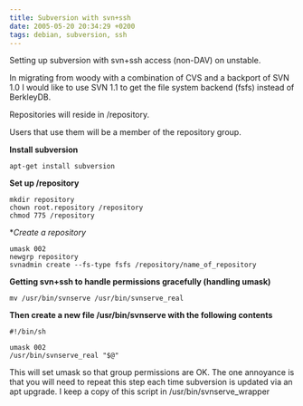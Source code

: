 ```yaml
---
title: Subversion with svn+ssh
date: 2005-05-20 20:34:29 +0200
tags: debian, subversion, ssh
---
```


Setting up subversion with svn+ssh access (non-DAV) on unstable.

In migrating from woody with a combination of CVS and a backport of SVN 1.0 I would like to use SVN 1.1 to get the file system backend (fsfs) instead of BerkleyDB.

Repositories will reside in /repository.

Users that use them will be a member of the repository group.

**Install subversion**

    apt-get install subversion

**Set up /repository**

    mkdir repository
    chown root.repository /repository
    chmod 775 /repository

**Create a repository*

    umask 002
    newgrp repository
    svnadmin create --fs-type fsfs /repository/name_of_repository

**Getting svn+ssh to handle permissions gracefully (handling umask)**

    mv /usr/bin/svnserve /usr/bin/svnserve_real

**Then create a new file /usr/bin/svnserve with the following contents**

    #!/bin/sh

    umask 002
    /usr/bin/svnserve_real "$@"

This will set umask so that group permissions are OK. The one annoyance is that you will need to repeat this step each time subversion is updated via an apt upgrade. I keep a copy of this script in /usr/bin/svnserve_wrapper

